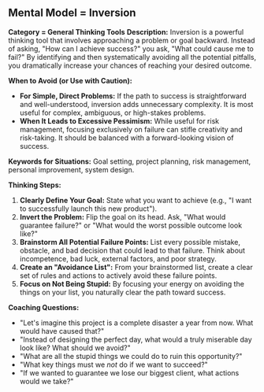 
## Mental Model = Inversion

**Category = General Thinking Tools**
**Description:**
Inversion is a powerful thinking tool that involves approaching a problem or goal backward. Instead of asking, "How can I achieve success?" you ask, "What could cause me to fail?" By identifying and then systematically avoiding all the potential pitfalls, you dramatically increase your chances of reaching your desired outcome.

**When to Avoid (or Use with Caution):**
- **For Simple, Direct Problems:** If the path to success is straightforward and well-understood, inversion adds unnecessary complexity. It is most useful for complex, ambiguous, or high-stakes problems.
- **When It Leads to Excessive Pessimism:** While useful for risk management, focusing exclusively on failure can stifle creativity and risk-taking. It should be balanced with a forward-looking vision of success.

**Keywords for Situations:**
Goal setting, project planning, risk management, personal improvement, system design.

**Thinking Steps:**
1. **Clearly Define Your Goal:** State what you want to achieve (e.g., "I want to successfully launch this new product").
2. **Invert the Problem:** Flip the goal on its head. Ask, "What would guarantee failure?" or "What would the worst possible outcome look like?"
3. **Brainstorm All Potential Failure Points:** List every possible mistake, obstacle, and bad decision that could lead to that failure. Think about incompetence, bad luck, external factors, and poor strategy.
4. **Create an "Avoidance List":** From your brainstormed list, create a clear set of rules and actions to actively avoid these failure points.
5. **Focus on Not Being Stupid:** By focusing your energy on avoiding the things on your list, you naturally clear the path toward success.

**Coaching Questions:**
- "Let's imagine this project is a complete disaster a year from now. What would have caused that?"
- "Instead of designing the perfect day, what would a truly miserable day look like? What should we avoid?"
- "What are all the stupid things we could do to ruin this opportunity?"
- "What key things must we _not_ do if we want to succeed?"
- "If we wanted to guarantee we lose our biggest client, what actions would we take?"
